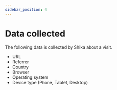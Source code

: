 ```yaml
---
sidebar_position: 4
---
```


# Data collected

The following data is collected by Shika about a visit.

- URL
- Referrer
- Country
- Browser
- Operating system
- Device type (Phone, Tablet, Desktop)